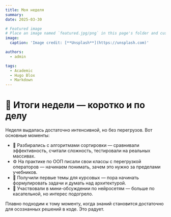 ```yaml
---
title: Моя неделя
summary: 
date: 2025-03-30

# Featured image
# Place an image named `featured.jpg/png` in this page's folder and customize its options here.
image:
  caption: 'Image credit: [**Unsplash**](https://unsplash.com)'

authors:
  - admin

tags:
  - Academic
  - Hugo Blox
  - Markdown
---
```


# 📍 Итоги недели — коротко и по делу

Неделя выдалась достаточно интенсивной, но без перегрузов. Вот основные моменты:

- 🔄 Разбирались с алгоритмами сортировки — сравнивали эффективность, считали сложность, тестировали на реальных массивах.
- ⚙️ На практике по ООП писали свои классы с перегрузкой операторов — начинаем понимать, зачем это нужно за пределами учебников.
- 💬 Получили первые темы для курсовых — пора начинать формулировать задачи и думать над архитектурой.
- 🧠 Участвовали в мини-обсуждении по нейросетям — больше по касательной, но интерес подогрело.

Плавно подходим к тому моменту, когда знаний становится достаточно для осознанных решений в коде. Это радует.

